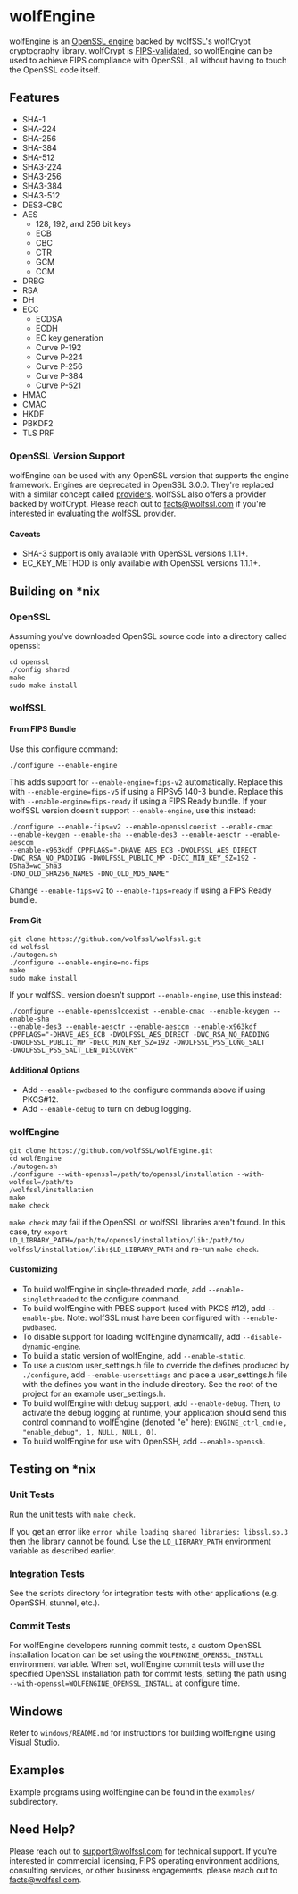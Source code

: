 # wolfEngine

wolfEngine is an [OpenSSL engine](https://www.openssl.org/docs/man1.0.2/man3/engine.html)
backed by wolfSSL's wolfCrypt cryptography library. wolfCrypt is
[FIPS-validated](https://csrc.nist.gov/Projects/cryptographic-module-validation-program/Certificate/3389),
so wolfEngine can be used to achieve FIPS compliance with OpenSSL, all without
having to touch the OpenSSL code itself.

## Features

* SHA-1
* SHA-224
* SHA-256
* SHA-384
* SHA-512
* SHA3-224
* SHA3-256
* SHA3-384
* SHA3-512
* DES3-CBC
* AES
    * 128, 192, and 256 bit keys
    * ECB
    * CBC
    * CTR
    * GCM
    * CCM
* DRBG
* RSA
* DH
* ECC
    * ECDSA
    * ECDH
    * EC key generation
    * Curve P-192
    * Curve P-224
    * Curve P-256
    * Curve P-384
    * Curve P-521
* HMAC
* CMAC
* HKDF
* PBKDF2
* TLS PRF

### OpenSSL Version Support
wolfEngine can be used with any OpenSSL version that supports the engine
framework. Engines are deprecated in OpenSSL 3.0.0. They're replaced with a
similar concept called [providers](https://www.openssl.org/docs/manmaster/man7/provider.html).
wolfSSL also offers a provider backed by wolfCrypt. Please reach out to
facts@wolfssl.com if you're interested in evaluating the wolfSSL provider. 

#### Caveats
* SHA-3 support is only available with OpenSSL versions 1.1.1+.
* EC_KEY_METHOD is only available with OpenSSL versions 1.1.1+.

## Building on \*nix

### OpenSSL

Assuming you've downloaded OpenSSL source code into a directory called openssl:
```
cd openssl
./config shared
make
sudo make install
```

### wolfSSL

#### From FIPS Bundle

Use this configure command:
```
./configure --enable-engine
```

This adds support for `--enable-engine=fips-v2` automatically. Replace this with
`--enable-engine=fips-v5` if using a FIPSv5 140-3 bundle. Replace this with
`--enable-engine=fips-ready` if using a FIPS Ready bundle. If your wolfSSL
version doesn't support `--enable-engine`, use this instead:

```
./configure --enable-fips=v2 --enable-opensslcoexist --enable-cmac
--enable-keygen --enable-sha --enable-des3 --enable-aesctr --enable-aesccm
--enable-x963kdf CPPFLAGS="-DHAVE_AES_ECB -DWOLFSSL_AES_DIRECT
-DWC_RSA_NO_PADDING -DWOLFSSL_PUBLIC_MP -DECC_MIN_KEY_SZ=192 -DSha3=wc_Sha3
-DNO_OLD_SHA256_NAMES -DNO_OLD_MD5_NAME"
```

Change `--enable-fips=v2` to `--enable-fips=ready` if using a FIPS Ready bundle.

#### From Git

```
git clone https://github.com/wolfssl/wolfssl.git
cd wolfssl
./autogen.sh
./configure --enable-engine=no-fips
make
sudo make install
```

If your wolfSSL version doesn't support `--enable-engine`, use this instead:

```
./configure --enable-opensslcoexist --enable-cmac --enable-keygen --enable-sha
--enable-des3 --enable-aesctr --enable-aesccm --enable-x963kdf
CPPFLAGS="-DHAVE_AES_ECB -DWOLFSSL_AES_DIRECT -DWC_RSA_NO_PADDING
-DWOLFSSL_PUBLIC_MP -DECC_MIN_KEY_SZ=192 -DWOLFSSL_PSS_LONG_SALT
-DWOLFSSL_PSS_SALT_LEN_DISCOVER"
```

#### Additional Options
- Add `--enable-pwdbased` to the configure commands above if using PKCS#12.
- Add `--enable-debug` to turn on debug logging.

### wolfEngine

```
git clone https://github.com/wolfSSL/wolfEngine.git
cd wolfEngine
./autogen.sh
./configure --with-openssl=/path/to/openssl/installation --with-wolfssl=/path/to
/wolfssl/installation
make
make check
```

`make check` may fail if the OpenSSL or wolfSSL libraries aren't found. In this
case, try `export LD_LIBRARY_PATH=/path/to/openssl/installation/lib:/path/to/
wolfssl/installation/lib:$LD_LIBRARY_PATH` and re-run `make check`.

#### Customizing

* To build wolfEngine in single-threaded mode, add `--enable-singlethreaded` to
the configure command.
* To build wolfEngine with PBES support (used with PKCS #12), add
`--enable-pbe`. Note: wolfSSL must have been configured with
`--enable-pwdbased`.
* To disable support for loading wolfEngine dynamically, add
`--disable-dynamic-engine`.
* To build a static version of wolfEngine, add `--enable-static`.
* To use a custom user_settings.h file to override the defines produced by
`./configure`, add `--enable-usersettings` and place a user_settings.h file with
the defines you want in the include directory. See the root of the project for
an example user_settings.h.
* To build wolfEngine with debug support, add `--enable-debug`. Then, to
activate the debug logging at runtime, your application should send this control
command to wolfEngine (denoted "e" here): `ENGINE_ctrl_cmd(e, "enable_debug", 1,
NULL, NULL, 0)`.
* To build wolfEngine for use with OpenSSH, add `--enable-openssh`.

## Testing on \*nix

### Unit Tests

Run the unit tests with `make check`.

If you get an error like `error while loading shared libraries: libssl.so.3`
then the library cannot be found. Use the `LD_LIBRARY_PATH` environment variable
as described earlier.

### Integration Tests
See the scripts directory for integration tests with other applications (e.g.
OpenSSH, stunnel, etc.).

### Commit Tests

For wolfEngine developers running commit tests, a custom OpenSSL installation
location can be set using the `WOLFENGINE_OPENSSL_INSTALL` environment variable.
When set, wolfEngine commit tests will use the specified OpenSSL installation
path for commit tests, setting the path using
`--with-openssl=WOLFENGINE_OPENSSL_INSTALL` at configure time.

## Windows

Refer to `windows/README.md` for instructions for building wolfEngine using
Visual Studio.

## Examples

Example programs using wolfEngine can be found in the `examples/` subdirectory.

## Need Help?

Please reach out to support@wolfssl.com for technical support. If you're
interested in commercial licensing, FIPS operating environment additions,
consulting services, or other business engagements, please reach out to
facts@wolfssl.com.
